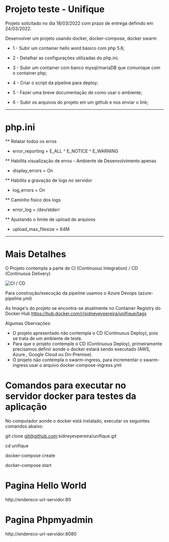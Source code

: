 # Projeto teste - Unifique

Projeto solicitado no dia 18/03/2022 com prazo de entrega definido em 24/03/2022.

Desenvolver um projeto usando docker, docker-compose, docker swarm

- 1 - Subir um container  hello word básico com php 5.6;

- 2 - Detalhar as configurações utilizadas do php.ini;

- 3 - Subir um container com banco mysql/mariaDB que comunique com o container php;

- 4 - Criar o script da  pipeline para deploy; 

- 5 - Fazer uma breve documentação de como usar o ambiente;

- 6 - Subir os arquivos do projeto em um github e nos enviar o link;

-----------------------------------------------------------------------------------

# php.ini
** Relatar todos os erros  
- error_reporting = E_ALL ^ E_NOTICE ^ E_WARNING

** Habilita visualização de erros - Ambiente de Desenvolvimento apenas
- display_errors = On

** Habilita a gravação de logs no servidor
- log_errors = On

** Caminho fisico dos logs
- error_log = /dev/stderr

** Ajustando o limite de upload de arquivos
- upload_max_filesize = 64M

-----------------------------------------------------------------------------------

# Mais Detalhes
O Projeto contempla a parte de CI (Continuous Integration) / CD (Continuous Delivery) 

![CI / CD](https://wac-cdn.atlassian.com/dam/jcr:b2a6d1a7-1a60-4c77-aa30-f3eb675d6ad6/ci%20cd%20asset%20updates%20.007.png?cdnVersion=278)

Para construção/execução da pipeline usamos o Azure Devops (azure-pipeline.yml)

As Image's do projeto se encontra-se atualmente no Container Registry do Docker Hub
https://hub.docker.com/r/sidneyevpereira/unifique/tags

Algumas Obervações: 
- O projeto apresentado não contempla o CD (Continuous Deploy), pois se trata de um ambiente de teste.
- Para que o projeto contemple o CD (Continuous Deploy), primeiramente precisamos definir aonde o docker estará sendo executado (AWS, Azure , Google Cloud ou On-Premise).
- O projeto não contempla o swarm-ingress, para incrementar o swarm-ingress usar o arquivo docker-compose-ingress.yml

# Comandos para executar no servidor docker para testes da aplicação

No computador aonde o docker está instalado, executar os seguintes comandos abaixo:

git clone git@github.com:sidneyevpereira/unifique.git

cd unifique

docker-compose create

docker-compose start

# Pagina Hello World
http://endereco-url-servidor:80

# Pagina Phpmyadmin
http://endereco-url-servidor:8080


